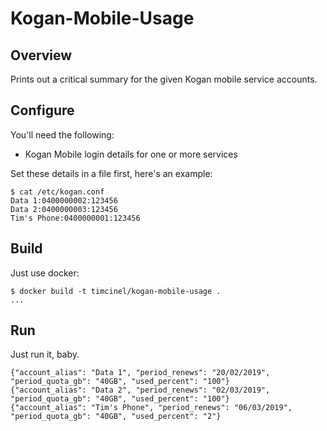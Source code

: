 # Kogan-Mobile-Usage

## Overview

Prints out a critical summary for the given Kogan mobile service
accounts.

## Configure

You'll need the following:

* Kogan Mobile login details for one or more services

Set these details in a file first, here's an example:

```
$ cat /etc/kogan.conf
Data 1:0400000002:123456
Data 2:0400000003:123456
Tim's Phone:0400000001:123456
```

## Build

Just use docker:

```
$ docker build -t timcinel/kogan-mobile-usage .
...
```

## Run

Just run it, baby.

```
{"account_alias": "Data 1", "period_renews": "20/02/2019", "period_quota_gb": "40GB", "used_percent": "100"}
{"account_alias": "Data 2", "period_renews": "02/03/2019", "period_quota_gb": "40GB", "used_percent": "100"}
{"account_alias": "Tim's Phone", "period_renews": "06/03/2019", "period_quota_gb": "40GB", "used_percent": "2"}
```
